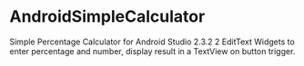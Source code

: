 # AndroidSimpleCalculator
Simple Percentage Calculator for Android Studio 2.3.2
2 EditText Widgets to enter percentage and number, display result in a TextView on button trigger.
